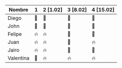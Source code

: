 | Nombre | 1 | 2 [1.02] | 3 [8.02] | 4 [15.02] |
| ------- | --- | --- | --- | --- |
| Diego | :green_heart: | :green_heart: | :green_heart:| :green_heart:| 
| John | :green_heart: | :green_heart: | :green_heart: | :green_heart:| 
| Felipe | :fire: | :fire: | :green_heart: | :green_heart: | 
| Juan | :fire: | :fire: | :green_heart: | :fire: | 
| Jairo | :fire: | :fire: | :green_heart: | :green_heart: | 
| Valentina | :green_heart: | :fire: | :fire: | :fire: | 
